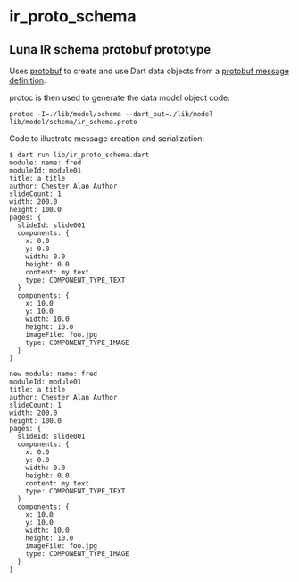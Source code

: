 # ir_proto\_schema
## Luna IR schema protobuf prototype


Uses [protobuf](https://protobuf.dev/getting-started/darttutorial) to create and use Dart data objects from a [protobuf message definition](./lib/model/schema/ir_schema.proto).

protoc is then used to generate the data model object code:

```
protoc -I=./lib/model/schema --dart_out=./lib/model lib/model/schema/ir_schema.proto
```

Code to illustrate message creation and serialization:

```
$ dart run lib/ir_proto_schema.dart
module: name: fred
moduleId: module01
title: a title
author: Chester Alan Author
slideCount: 1
width: 200.0
height: 100.0
pages: {
  slideId: slide001
  components: {
    x: 0.0
    y: 0.0
    width: 0.0
    height: 0.0
    content: my text
    type: COMPONENT_TYPE_TEXT
  }
  components: {
    x: 10.0
    y: 10.0
    width: 10.0
    height: 10.0
    imageFile: foo.jpg
    type: COMPONENT_TYPE_IMAGE
  }
}

new module: name: fred
moduleId: module01
title: a title
author: Chester Alan Author
slideCount: 1
width: 200.0
height: 100.0
pages: {
  slideId: slide001
  components: {
    x: 0.0
    y: 0.0
    width: 0.0
    height: 0.0
    content: my text
    type: COMPONENT_TYPE_TEXT
  }
  components: {
    x: 10.0
    y: 10.0
    width: 10.0
    height: 10.0
    imageFile: foo.jpg
    type: COMPONENT_TYPE_IMAGE
  }
}
```
